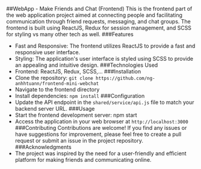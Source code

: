 ##WebApp - Make Friends and Chat (Frontend)
This is the frontend part of the web application project aimed at connecting people and facilitating communication through friend requests, messaging, and chat groups. The frontend is built using ReactJS, Redux for session management, and SCSS for styling vs many other tech as well.
###Features
- Fast and Responsive: The frontend utilizes ReactJS to provide a fast and responsive user interface.
- Styling: The application's user interface is styled using SCSS to provide an appealing and intuitive design.
###Technologies Used
- Frontend: ReactJS, Redux, SCSS,...
###Installation
- Clone the repository: `git clone https://github.com/ng-anhhtuann/frontend-mini-webchat`
- Navigate to the frontend directory
- Install dependencies: `npm install`
###Configuration
- Update the API endpoint in the `shared/service/api.js` file to match your backend server URL.
###Usage
- Start the frontend development server: npm start
- Access the application in your web browser at `http://localhost:3000`
###Contributing
Contributions are welcome! If you find any issues or have suggestions for improvement, please feel free to create a pull request or submit an issue in the project repository.
###Acknowledgments
- The project was inspired by the need for a user-friendly and efficient platform for making friends and communicating online.